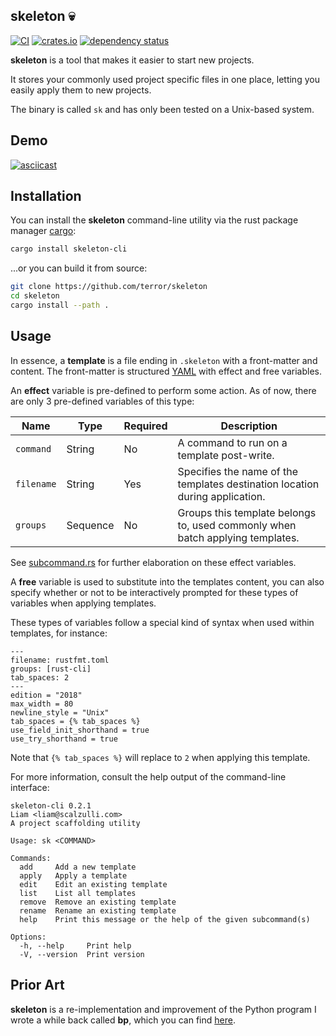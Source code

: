 ## skeleton 💀

[![CI](https://github.com/terror/skeleton/actions/workflows/ci.yaml/badge.svg)](https://github.com/terror/skeleton/actions/workflows/ci.yaml)
[![crates.io](https://shields.io/crates/v/skeleton-cli.svg)](https://crates.io/crates/skeleton-cli)
[![dependency status](https://deps.rs/repo/github/terror/skeleton/status.svg)](https://deps.rs/repo/github/terror/skeleton)

**skeleton** is a tool that makes it easier to start new projects.

It stores your commonly used project specific files in one place, letting you
easily apply them to new projects.

The binary is called `sk` and has only been tested on a Unix-based system.

## Demo

[![asciicast](https://asciinema.org/a/rx0tWWfPTPZNXoBboE7dzX3tX.svg)](https://asciinema.org/a/rx0tWWfPTPZNXoBboE7dzX3tX)

## Installation

You can install the **skeleton** command-line utility via the rust package manager
[cargo](https://doc.rust-lang.org/cargo/):

```bash
cargo install skeleton-cli
```

...or you can build it from source:

```bash
git clone https://github.com/terror/skeleton
cd skeleton
cargo install --path .
```

## Usage

In essence, a **template** is a file ending in `.skeleton` with a front-matter and
content. The front-matter is structured
[YAML](https://en.wikipedia.org/wiki/YAML?useskin=vector) with effect and free
variables.

An **effect** variable is pre-defined to perform some action. As of now, there are
only 3 pre-defined variables of this type:

| Name         | Type       | Required | Description                                                                           |
|--------------|------------|----------|---------------------------------------------------------------------------------------|
| `command`    | String     | No       | A command to run on a template post-write.                                            |
| `filename`   | String     | Yes      | Specifies the name of the templates destination location during application.          |
| `groups`     | Sequence   | No       | Groups this template belongs to, used commonly when batch applying templates.         |

See [subcommand.rs](https://github.com/terror/skeleton/blob/master/src/subcommand.rs)
for further elaboration on these effect variables.

A **free** variable is used to substitute into the templates content, you can also
specify whether or not to be interactively prompted for these types of variables
when applying templates.

These types of variables follow a special kind of syntax when used within
templates, for instance:

```
---
filename: rustfmt.toml
groups: [rust-cli]
tab_spaces: 2
---
edition = "2018"
max_width = 80
newline_style = "Unix"
tab_spaces = {% tab_spaces %}
use_field_init_shorthand = true
use_try_shorthand = true
```

Note that `{% tab_spaces %}` will replace to `2` when applying this template.

For more information, consult the help output of the command-line interface:

```present cargo run -- --help
skeleton-cli 0.2.1
Liam <liam@scalzulli.com>
A project scaffolding utility

Usage: sk <COMMAND>

Commands:
  add     Add a new template
  apply   Apply a template
  edit    Edit an existing template
  list    List all templates
  remove  Remove an existing template
  rename  Rename an existing template
  help    Print this message or the help of the given subcommand(s)

Options:
  -h, --help     Print help
  -V, --version  Print version
```

## Prior Art

**skeleton** is a re-implementation and improvement of the Python program I wrote a while
back called **bp**, which you can find [here](https://github.com/terror/bp).
